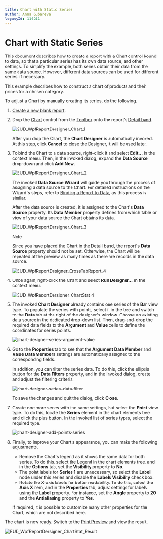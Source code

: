 ```yaml
---
title: Chart with Static Series
author: Anna Gubareva
legacyId: 116211
---
```

# Chart with Static Series
This document describes how to create a report with a [Chart](../report-elements/report-controls.md) control bound to data, so that a particular series has its own data source, and other settings. To simplify the example, both series obtain their data from the same data source. However, different data sources can be used for different series, if necessary.

This example describes how to construct a chart of products and their prices for a chosen category.

To adjust a Chart by manually creating its series, do the following.
1. [Create a new blank report](../creating-reports/basic-operations/create-a-new-report.md).
2. Drop the [Chart](../report-elements/report-controls.md) control from the [Toolbox](../interface-elements/control-toolbox.md) onto the report's [Detail band](../report-elements/report-bands.md).
	
	![EUD_WpfReportDersigner_Chart_1](../../../../images/img123911.png)
	
	After you drop the Chart, the **Chart Designer** is automatically invoked. At this step, click **Cancel** to close the Designer, it will be used later.
3. To bind the Chart to a data source, right-click it and select **Edit...** in the context menu. Then, in the invoked dialog, expand the **Data Source** drop-down and click **Add New**.
	
	![EUD_WpfReportDersigner_Chart_2](../../../../images/img123912.png)
	
	The invoked **Data Source Wizard** will guide you through the process of assigning a data source to the Chart. For detailed instructions on the Wizard's steps, refer to [Binding a Report to Data](../creating-reports/providing-data/binding-a-report-to-data.md), as this process is similar.
	
	After the data source is created, it is assigned to the Chart's **Data Source** property. Its **Data Member** property defines from which table or view of your data source the Chart obtains its data.
	
	![EUD_WpfReportDersigner_Chart_3](../../../../images/img123913.png)
	
	> [!NOTE]
	> Since you have placed the Chart in the Detail band, the report's **Data Source** property should not be set. Otherwise, the Chart will be repeated at the preview as many times as there are records in the data source.
	> 
	> ![EUD_WpfReportDesigner_CrossTabReport_4](../../../../images/img123582.png)
4. Once again, right-click the Chart and select **Run Designer...** in the context menu.
	
	![EUD_WpfReportDersigner_ChartStat_4](../../../../images/img123914.png)
5. The invoked **Chart Designer** already contains one series of the **Bar** view type. To populate the series with points, select it in the tree and switch to the **Data** tab at the right of the designer's window. Choose an existing data source in the dedicated drop-down list. Then, drag-and-drop the required data fields to the **Argument** and **Value** cells to define the coordinates for series points.
	
	![chart-designer-series-argument-value](../../../../images/img126208.png)
6. Go to the **Properties** tab to see that the **Argument Data Member** and **Value Data Members** settings are automatically assigned to the corresponding fields.
	
	In addition, you can filter the series data. To do this, click the ellipsis button for the **Data Filters** property, and in the invoked dialog, create and adjust the filtering criteria.
	
	![chart-designer-series-data-filter](../../../../images/img126209.png)
	
	To save the changes and quit the dialog, click **Close.**
7. Create one more series with the same settings, but select the **Point** view type. To do this, locate the **Series** element in the chart elements tree and click the plus button. In the invoked list of series types, select the required type.
	
	![chart-designer-add-points-series](../../../../images/img126210.png)
8. Finally, to improve your Chart's appearance, you can make the following adjustments.
	* Remove the Chart's legend as it shows the same data for both series. To do this, select the Legend in the chart elements tree, and in the **Options** tab, set the **Visibility** property to **No**.
	* The point labels for **Series 1** are unnecessary, so select the **Label** node under this series and disable the **Labels Visibility** check box.
	* Rotate the X-axis labels for better readability. To do this, select the **Axis X** item, and in the **Properties** tab, adjust settings for labels using the **Label** property. For instance, set the **Angle** property to **20** and the **Antialiasing** property to **Yes**.
	
	If required, it is possible to customize many other properties for the Chart, which are not described here.

The chart is now ready. Switch to the [Print Preview](../document-preview.md) and view the result.

![EUD_WpfReportDersigner_ChartStat_Result](../../../../images/img123917.png)